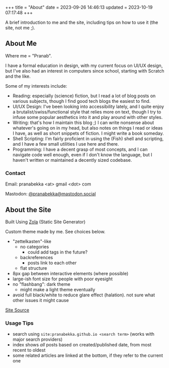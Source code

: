 +++
title = "About"
date = 2023-09-26 14:46:13
updated = 2023-10-19 07:17:48
+++

A brief introduction to me and the site,
including tips on how to use it (the site, not me ;).

## About Me

Where me = "Pranab".

I have a formal education in design,
with my current focus on UI/UX design,
but I've also had an interest in computers since school,
starting with Scratch and the like.

Some of my interests include:

- Reading: especially (science) fiction,
  but I read a lot of blog posts on various subjects,
  though I find good tech blogs the easiest to find.
- UI/UX Design: I've been looking into accessibility lately,
  and I quite enjoy a brutalist/swiss/functional style
  that relies more on text,
  though I try to infuse some popular aesthetics into it
  and play around with other styles.
- Writing:
  that's how I maintain this blog ;)
  I can write nonsense about whatever's going on in my head,
  but also notes on things I read or ideas I have,
  as well as short snippets of fiction.
  I might write a book someday.
- Shell Scripting: I'm fairly proficient
  in using the (Fish) shell and scripting,
  and I have a few small utilities I use here and there.
- Programming: I have a decent grasp of most concepts,
  and I can navigate code well enough,
  even if I don't know the language,
  but I haven't written or maintained
  a decently sized codebase.

### Contact

Email: pranabekka &lt;at&gt; gmail &lt;dot&gt; com

Mastodon: [@pranabekka@mastodon.social](https://mastodon.social/@pranabekka)

## About the Site

Built Using [Zola](https://www.getzola.org)
(Static Site Generator)

Custom theme made by me.
See choices below.

- "zettelkasten"-like
  - no categories
    - could add tags in the future?
  - backreferences
    - posts link to each other
  - flat structure
- 8px gap between interactive elements
  (where possible)
- large-ish font size for people with poor eyesight
- no "flashbang": dark theme
  - might make a light theme eventually
- avoid full black/white to reduce glare effect (halation).
  not sure what other issues it might cause

[Site Source](https://github.com/pranabekka/pranabekka.github.io)

### Usage Tips

- search using `site:pranabekka.github.io <search term>`
  (works with major search providers)
- index shows *all* posts based on created/published date,
  from most recent to oldest
- some related articles are linked at the bottom,
  if they refer to the current one
